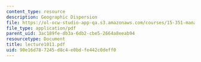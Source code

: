 ```yaml
---
content_type: resource
description: Geographic Dispersion
file: https://ol-ocw-studio-app-qa.s3.amazonaws.com/courses/15-351-managing-the-innovation-process-fall-2002/90e16d787245d8c4e0bdfe442c0deff0_lecture1011.pdf
file_type: application/pdf
parent_uid: 3ac189fe-db3a-6db2-cbe5-2664a8eeab94
resourcetype: Document
title: lecture1011.pdf
uid: 90e16d78-7245-d8c4-e0bd-fe442c0deff0
---
```

